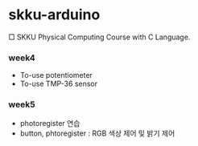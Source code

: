 # skku-arduino

□ SKKU Physical Computing Course with C Language.

### week4

- To-use potentiometer
- To-use TMP-36 sensor


### week5

- photoregister 연습
- button, phtoregister : RGB 색상 제어 및 밝기 제어
